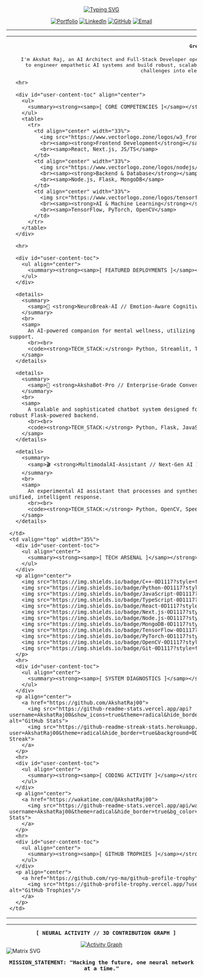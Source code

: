 <div align="center">

<a href="https://github.com/AkshatRaj00">
  <img src="https://readme-typing-svg.herokuapp.com?font=Fira+Code&size=35&pause=1000&color=00FF41&center=true&vCenter=true&width=1000&lines=INITIATING+SECURE+UPLINK...;AUTHENTICATION__SUCCESSFUL;LOADING_PROFILE:%20AKSHAT%20RAJ;AI%20ARCHITECT%20%7C%7C%20FULL-STACK%20ENGINEER;BUILDING%20EMOTION-AWARE%20INTELLIGENCE" alt="Typing SVG" />
</a>

<p align="center">
  <a href="https://akshatraj00.github.io/AkshatRaj-portfolio/"><img src="https://img.shields.io/badge/PORTFOLIO-0D1117?style=for-the-badge&logo=Vercel&logoColor=00FF41" alt="Portfolio"></a>
  <a href="https://linkedin.com/in/akshatraj00"><img src="https://img.shields.io/badge/LINKEDIN-0D1117?style=for-the-badge&logo=LinkedIn&logoColor=00FF41" alt="LinkedIn"></a>
  <a href="https://github.com/AkshatRaj00"><img src="https://img.shields.io/badge/GITHUB-0D1117?style=for-the-badge&logo=GitHub&logoColor=00FF41" alt="GitHub"></a>
  <a href="mailto:akshat@onepersonai.com"><img src="https://img.shields.io/badge/EMAIL-0D1117?style=for-the-badge&logo=Gmail&logoColor=00FF41" alt="Email"></a>
</p>

</div>

---

<table>
  <tr>
    <td valign="top" width="65%">
      <div id="user-content-toc">
        <ul align="center">
          <summary><strong><samp>Greetings, Digital Voyager.</samp></strong></summary>
          <br>
          <samp>
            I'm Akshat Raj, an AI Architect and Full-Stack Developer operating at the nexus of human emotion and machine intelligence. My core mission is to engineer empathetic AI systems and build robust, scalable applications that solve real-world problems. I thrive on transforming complex challenges into elegant, high-performance digital solutions.
          </samp>
        </ul>
      </div>
      
      <hr>
      
      <div id="user-content-toc" align="center">
        <ul>
          <summary><strong><samp>[ CORE COMPETENCIES ]</samp></strong></summary>
        </ul>
        <table>
          <tr>
            <td align="center" width="33%">
              <img src="https://www.vectorlogo.zone/logos/w3_frontend/w3_frontend-ar21.svg" alt="Frontend" width="100"/>
              <br><samp><strong>Frontend Development</strong></samp>
              <br><samp>React, Next.js, JS/TS</samp>
            </td>
            <td align="center" width="33%">
              <img src="https://www.vectorlogo.zone/logos/nodejs/nodejs-ar21.svg" alt="Backend" width="100"/>
              <br><samp><strong>Backend & Database</strong></samp>
              <br><samp>Node.js, Flask, MongoDB</samp>
            </td>
            <td align="center" width="33%">
              <img src="https://www.vectorlogo.zone/logos/tensorflow/tensorflow-ar21.svg" alt="AI/ML" width="100"/>
              <br><samp><strong>AI & Machine Learning</strong></samp>
              <br><samp>TensorFlow, PyTorch, OpenCV</samp>
            </td>
          </tr>
        </table>
      </div>

      <hr>

      <div id="user-content-toc">
        <ul align="center">
          <summary><strong><samp>[ FEATURED DEPLOYMENTS ]</samp></strong></summary>
        </ul>
      </div>

      <details>
        <summary>
          <samp>🧠 <strong>NeuroBreak-AI // Emotion-Aware Cognitive Support System</strong></samp>
        </summary>
        <br>
        <samp>
          An AI-powered companion for mental wellness, utilizing advanced NLP to analyze text and provide real-time emotional feedback and support.
          <br><br>
          <code><strong>TECH_STACK:</strong> Python, Streamlit, TensorFlow, NLTK</code>
        </samp>
      </details>
      
      <details>
        <summary>
          <samp>🤖 <strong>AkshaBot-Pro // Enterprise-Grade Conversational AI</strong></samp>
        </summary>
        <br>
        <samp>
          A scalable and sophisticated chatbot system designed for professional applications, featuring advanced context understanding and a robust Flask-powered backend.
          <br><br>
          <code><strong>TECH_STACK:</strong> Python, Flask, JavaScript, TensorFlow, REST APIs</code>
        </samp>
      </details>
      
      <details>
        <summary>
          <samp>🎬 <strong>MultimodalAI-Assistant // Next-Gen AI Interface</strong></samp>
        </summary>
        <br>
        <samp>
          An experimental AI assistant that processes and synthesizes information from multiple inputs—voice, text, and images—to create a unified, intelligent response.
          <br><br>
          <code><strong>TECH_STACK:</strong> Python, OpenCV, SpeechRecognition, PyTorch</code>
        </samp>
      </details>
      
    </td>
    <td valign="top" width="35%">
      <div id="user-content-toc">
        <ul align="center">
          <summary><strong><samp>[ TECH ARSENAL ]</samp></strong></summary>
        </ul>
      </div>
      <p align="center">
        <img src="https://img.shields.io/badge/C++-0D1117?style=for-the-badge&logo=cplusplus&logoColor=00FF41" alt="C++">
        <img src="https://img.shields.io/badge/Python-0D1117?style=for-the-badge&logo=python&logoColor=00FF41" alt="Python">
        <img src="https://img.shields.io/badge/JavaScript-0D1117?style=for-the-badge&logo=javascript&logoColor=00FF41" alt="JavaScript">
        <img src="https://img.shields.io/badge/TypeScript-0D1117?style=for-the-badge&logo=typescript&logoColor=00FF41" alt="TypeScript">
        <img src="https://img.shields.io/badge/React-0D1117?style=for-the-badge&logo=react&logoColor=00FF41" alt="React">
        <img src="https://img.shields.io/badge/Next.js-0D1117?style=for-the-badge&logo=nextdotjs&logoColor=00FF41" alt="Next.js">
        <img src="https://img.shields.io/badge/Node.js-0D1117?style=for-the-badge&logo=nodedotjs&logoColor=00FF41" alt="Node.js">
        <img src="https://img.shields.io/badge/MongoDB-0D1117?style=for-the-badge&logo=mongodb&logoColor=00FF41" alt="MongoDB">
        <img src="https://img.shields.io/badge/TensorFlow-0D1117?style=for-the-badge&logo=tensorflow&logoColor=00FF41" alt="TensorFlow">
        <img src="https://img.shields.io/badge/PyTorch-0D1117?style=for-the-badge&logo=pytorch&logoColor=00FF41" alt="PyTorch">
        <img src="https://img.shields.io/badge/OpenCV-0D1117?style=for-the-badge&logo=opencv&logoColor=00FF41" alt="OpenCV">
        <img src="https://img.shields.io/badge/Git-0D1117?style=for-the-badge&logo=git&logoColor=00FF41" alt="Git">
      </p>
      <hr>
      <div id="user-content-toc">
        <ul align="center">
          <summary><strong><samp>[ SYSTEM DIAGNOSTICS ]</samp></strong></summary>
        </ul>
      </div>
      <p align="center">
        <a href="https://github.com/AkshatRaj00">
          <img src="https://github-readme-stats.vercel.app/api?username=AkshatRaj00&show_icons=true&theme=radical&hide_border=true&bg_color=0D1117&title_color=00FF41&text_color=FFFFFF&icon_color=00FF41" alt="GitHub Stats">
          <img src="https://github-readme-streak-stats.herokuapp.com/?user=AkshatRaj00&theme=radical&hide_border=true&background=0D1117&stroke=00FF41&ring=00FF41&fire=00FF41&currStreakLabel=00FF41" alt="GitHub Streak">
        </a>
      </p>
      <hr>
      <div id="user-content-toc">
        <ul align="center">
          <summary><strong><samp>[ CODING ACTIVITY ]</samp></strong></summary>
        </ul>
      </div>
      <p align="center">
        <a href="https://wakatime.com/@AkshatRaj00">
          <img src="https://github-readme-stats.vercel.app/api/wakatime?username=AkshatRaj00&theme=radical&hide_border=true&bg_color=0D1117&title_color=00FF41&text_color=FFFFFF&layout=compact" alt="Wakatime Stats">
        </a>
      </p>
      <hr>
      <div id="user-content-toc">
        <ul align="center">
          <summary><strong><samp>[ GITHUB TROPHIES ]</samp></strong></summary>
        </ul>
      </div>
      <p align="center">
        <a href="https://github.com/ryo-ma/github-profile-trophy">
          <img src="https://github-profile-trophy.vercel.app/?username=akshatraj00&theme=radical&no-frame=true&no-bg=true&margin-w=4&column=7" alt="GitHub Trophies"/>
        </a>
      </p>
    </td>
  </tr>
</table>

---

<div id="user-content-toc" align="center">
  <ul>
    <summary><strong><samp>[ NEURAL ACTIVITY // 3D CONTRIBUTION GRAPH ]</samp></strong></summary>
  </ul>
  <a href="https://github.com/AkshatRaj00">
    <img src="https://github-readme-activity-graph.vercel.app/graph?username=AkshatRaj00&bg_color=0D1117&color=00FF41&line=00FF41&point=FFFFFF&area=true&hide_border=true" alt="Activity Graph"/>
  </a>
</div>

<img src="https://raw.githubusercontent.com/rodrigograca31/rodrigograca31/master/matrix.svg" alt="Matrix SVG">

<div align="center">

**<samp>MISSION_STATEMENT: "Hacking the future, one neural network at a time."</samp>**

</div>

